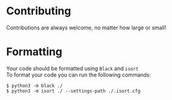 # Contributing
Contributions are always welcome, no matter how large or small!

# Formatting
Your code should be formatted using `Black` and `isort`  
To format your code you can run the following commands:
```console
$ python3 -m black ./
$ python3 -m isort ./ --settings-path ./.isort.cfg
```
